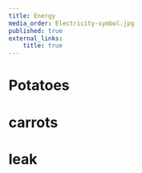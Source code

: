 ```yaml
---
title: Energy
media_order: Electricity-symbol.jpg
published: true
external_links:
    title: true
---
```


<head>
    <style>
        body{
            background-attachment: fixed;
        }
        * {
 				box-sizing: border-box;
		}
        .product{
                border-radius: 15px;
                 background-color: #20202c;
                 padding: 5px 10px;
                margin: 20px 5px;
                color: white;
            	width: auto;
            	float: left;
        	}
        .clearfix::after {
  		content: "";
  		clear: both;
  		display: table;
		}
</style>
</head> 
<div class="clearfix">
<div class="Biogas">
    <h1>Potatoes</h1>
    </div>
<div class="Photovoltaik">
    <h1>carrots</h1>
    </div>
<div class="Solarthermy">
    <h1>leak</h1>
    </div>
    </div>
